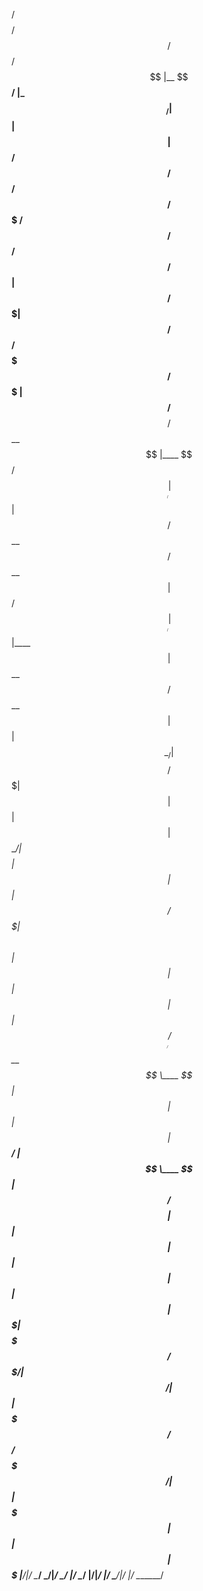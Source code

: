  /$$$$$$$$                                                                          /$$$$$$           /$$                           /$$
|__  $$__/                                                                         |_  $$_/          | $$                          | $$
   | $$  /$$$$$$   /$$$$$$   /$$$$$$   /$$$$$$$ /$$   /$$  /$$$$$$   /$$$$$$         | $$    /$$$$$$$| $$  /$$$$$$  /$$$$$$$   /$$$$$$$
   | $$ /$$__  $$ /$$__  $$ |____  $$ /$$_____/| $$  | $$ /$$__  $$ /$$__  $$        | $$   /$$_____/| $$ |____  $$| $$__  $$ /$$__  $$
   | $$| $$  \__/| $$$$$$$$  /$$$$$$$|  $$$$$$ | $$  | $$| $$  \__/| $$$$$$$$        | $$  |  $$$$$$ | $$  /$$$$$$$| $$  \ $$| $$  | $$
   | $$| $$      | $$_____/ /$$__  $$ \____  $$| $$  | $$| $$      | $$_____/        | $$   \____  $$| $$ /$$__  $$| $$  | $$| $$  | $$
   | $$| $$      |  $$$$$$$|  $$$$$$$ /$$$$$$$/|  $$$$$$/| $$      |  $$$$$$$       /$$$$$$ /$$$$$$$/| $$|  $$$$$$$| $$  | $$|  $$$$$$$
   |__/|__/       \_______/ \_______/|_______/  \______/ |__/       \_______/      |______/|_______/ |__/ \_______/|__/  |__/ \_______/
